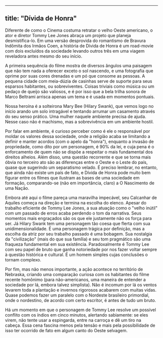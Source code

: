 ---
title: "Dívida de Honra"
--
Diferente de como o Cinema costuma retratar o velho Oeste americano, o ator e diretor Tommy Lee Jones abraça um projeto que planeja desmistifica-lo. Em uma versão desprovida do romantismo de Bravura Indômita dos Irmãos Coen, a história de Dívida de Honra é um road-movie com dois excluídos da sociedade levando outros três em uma viagem reveladora antes mesmo do seu início.

A primeira sequência do filme mostra de diversos ângulos uma paisagem que não tem nada a oferecer exceto o sol nascendo, e uma fotografia que oprime por suas cores drenadas e um pó que consome as pessoas. A pequena cidade com meia-dúzia de casinhas serve de suporte para seus esparsos habitantes, ou sobreviventes. Coisas triviais como música ou um pedaço de queijo são valiosos, e é por isso que a bela trilha sonora de Marco Beltrami arrisca apenas um tema e é usada em momentos pontuais.

Nossa heroína é a solteirona Mary Bee (Hilary Swank), que vemos logo no início arando um solo intragável e tentando arrumar um casamento através do seu senso prático. Uma mulher naquele ambiente precisa de ajuda. Nesse caso não é machismo, mas a sobrevivência em um ambiente hostil.

Por falar em ambiente, é curioso perceber como é ele o responsável por moldar os valores dessa sociedade, onde a religião acaba se limitando a definir e manter acordos (com o apelo da "honra"), enquanto a invasão de propriedade, como dito por um personagem, é 90% da lei, e cuja pena é o enforcamento de quem não se dispõe a respeitar o mais fundamental dos direitos alheios. Além disso, uma questão recorrente e que se torna mais óbvia no terceiro ato são as diferenças entre o Oeste e o Leste do país, quase que sugerindo um separatismo velado.  É preciso lembrar, no entanto, que ainda não existe um país de fato, e Dívida de Honra pode muito bem figurar entre os filmes que ilustram as bases de uma sociedade em formação, comparando-se (não em importância, claro) a O Nascimento de uma Nação.

Embora até aqui o filme pareça uma maravilha impecável, seu Calcanhar de Aquiles começa na direção e termina na escolha do elenco. Apesar do trabalho eficiente de Tommy Lee Jones, a sua atuação como o "velho inútil" com um passado de erros acaba perdendo o tom da narrativa. Seus momentos mais engraçados são os que ele justamente não os força para ser. Já Hilary Swank tem uma personagem tão coesa que flerta com sua unidimensionalidade. É uma personagem trágica por definição, mas a escolha da atriz por seu trabalho passado é uma bobagem. Sua nostalgia da "civilização" (mais do que sua família) e seu tom pragmático são uma fraqueza fundamental em sua existência. Paradoxalmente é Tommy Lee com seu papel de bruto que ganha notoriedade por nos fazer voltar sempre à questão histórica e cultural. É um homem simples cujas conclusões o tornam complexo.

Por fim, mas não menos importante, a ação acontece no território de Nebraska, criando uma comparação curiosa com os habitantes do filme recente homônimo (para não-americanos, uma maneira de entender a sociedade por lá, embora talvez simplista). Não é incomum por lá os ventos levarem toda a plantação e invernos rigorosos acabarem com muitas vidas. Quase podemos fazer um paralelo com o Nordeste brasileiro primordial, onde o nordestino, de acordo com certo escritor, é antes de tudo um bruto.

Há um momento em que o personagem de Tommy Lee resolve um possível conflito com os índios em cinco minutos, alertando sabiamente: se eles virem, não tente usar a espingarda, entre na carroça e dê um tiro na cabeça. Essa cena fascina menos pela tensão e mais pela possibilidade de isso ter ocorrido de fato em algum canto do Oeste selvagem.

